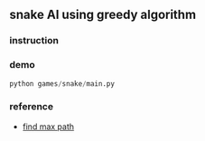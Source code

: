 ## snake AI using greedy algorithm

### instruction

### demo

```python
python games/snake/main.py
```

### reference

+ [find max path](https://en.wikipedia.org/wiki/Longest_path_problem)
